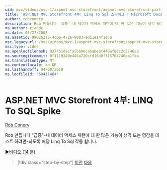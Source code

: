 ```yaml
---
uid: mvc/videos/mvc-1/aspnet-mvc-storefront/aspnet-mvc-storefront-part-4-linq-to-sql-spike
title: 'ASP.NET MVC Storefront 4부: Linq To Sql 스파이크 | Microsoft Docs'
author: robconery
description: Rob 만듭니다 '급증'-내 데이터 액세스 패턴에 대 한 많은 기능이 생각 또는 영감을 테스트 하려면-되도록 해당 Linq To Sql 작동 합니다.
ms.author: riande
ms.date: 05/27/2008
ms.assetid: 990262a5-4c06-472a-8083-ed11e14f1e5a
msc.legacyurl: /mvc/videos/mvc-1/aspnet-mvc-storefront/aspnet-mvc-storefront-part-4-linq-to-sql-spike
msc.type: video
ms.openlocfilehash: 937451d8cfa5bb96ca6abebf440af86c2c2746ab
ms.sourcegitcommit: 0f1119340e4464720cfd16d0ff15764746ea1fea
ms.translationtype: MT
ms.contentlocale: ko-KR
ms.lasthandoff: 04/09/2019
ms.locfileid: "59411464"
---
```

# <a name="aspnet-mvc-storefront-part-4-linq-to-sql-spike"></a>ASP.NET MVC Storefront 4부: LINQ To SQL Spike

[Rob Conery](https://github.com/robconery)

Rob 만듭니다 "급증"-내 데이터 액세스 패턴에 대 한 많은 기능이 생각 또는 영감을 테스트 하려면-되도록 해당 Linq To Sql 작동 합니다.

[&#9654;비디오 (14 분)](https://channel9.msdn.com/Blogs/ASP-NET-Site-Videos/aspnet-mvc-storefront-part-4-linq-to-sql-spike)

> [!div class="step-by-step"]
> [이전](aspnet-mvc-storefront-part-3-pipes-and-filters.md)
> [다음](aspnet-mvc-storefront-part-5-globalization.md)
